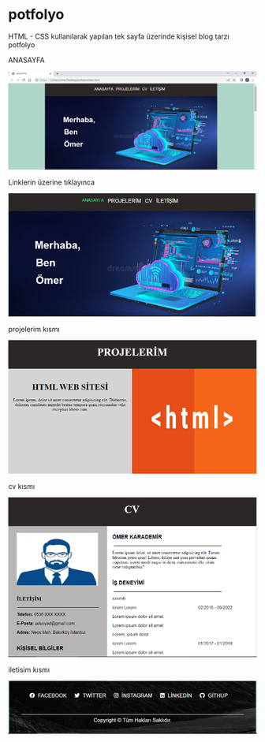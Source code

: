 # potfolyo

HTML - CSS kullanılarak yapılan tek sayfa üzerinde kişisel blog tarzı potfolyo

ANASAYFA

![](potfolyo-ss/Adsız.png)

Linklerin üzerine tıklayınca

![](potfolyo-ss/foto.png)

projelerim kısmı

![](potfolyo-ss/fotoiki.png)

cv kısmı

![](potfolyo-ss/cvv.png)

iletisim kısmı

![](potfolyo-ss/footerr.png)
